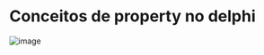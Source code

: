 # Conceitos de property no delphi
![image](https://user-images.githubusercontent.com/58851247/168583743-4130bad3-d9d3-4152-b713-8bd2bc4d4163.png)
